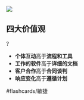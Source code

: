 
![](https://raw.githubusercontent.com/a812305914/PMP/main/img/202210172019175.png)

## 四大价值观

?
+ **个体互动**高于**流程和工具**
+ **工作的软件**高于**详细的文档**
+ **客户合作**高于**合同谈判**
+ **响应变化**高于**遵循计划**

#flashcards/敏捷
